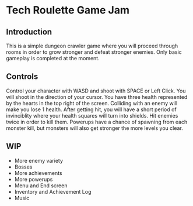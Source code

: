 # Tech Roulette Game Jam

## Introduction

This is a simple dungeon crawler game where you will proceed through rooms in order to grow stronger and defeat stronger enemies. Only basic gameplay is completed at the moment. 

## Controls
Control your character with WASD and shoot with SPACE or Left Click. You will shoot in the direction of your cursor. You have three health represented by the hearts in the top right of the screen. Colliding with an enemy will make you lose 1 health. After getting hit, you will have a short period of invinciblity where your health squares will turn into shields. Hit enemies twice in order to kill them. Powerups have a chance of spawning from each monster kill, but monsters will also get stronger the more levels you clear. 

## WIP
 - More enemy variety
 - Bosses
 - More achievements
 - More powerups
 - Menu and End screen
 - Inventory and Achievement Log
 - Music
